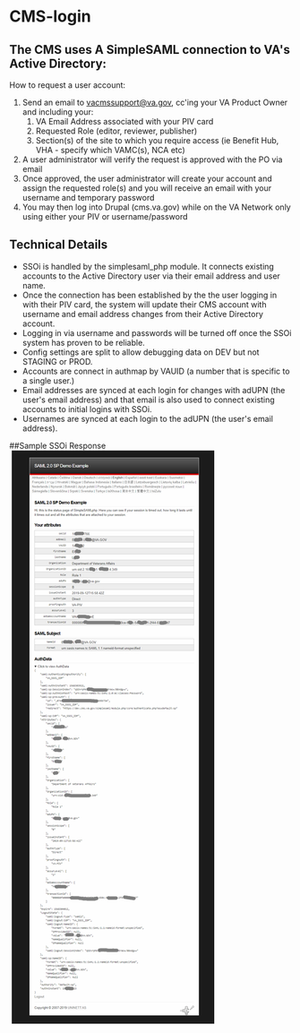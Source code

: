 # CMS-login

## The CMS uses A SimpleSAML connection to VA's Active Directory:

How to request a user account:
1. Send an email to vacmssupport@va.gov, cc'ing your VA Product Owner and including your:
    1. VA Email Address associated with your PIV card
    2. Requested Role (editor, reviewer, publisher)
    3. Section(s) of the site to which you require access (ie Benefit Hub, VHA - specify which VAMC(s), NCA etc)
2. A user administrator will verify the request is approved with the PO via email 
3. Once approved, the user administrator will create your account and assign the requested role(s) and you will receive an email with your username and temporary password
4. You may then log into Drupal (cms.va.gov) while on the VA Network only using either your PIV or username/password

## Technical Details
  * SSOi is handled by the simplesaml_php module.  It connects existing accounts to the Active Directory user via their email address and user name.
  * Once the connection has been established by the the user logging in with their PIV card, the system will update their CMS account with username and email address changes from their Active Directory account.
  * Logging in via username and passwords will be turned off once the SSOi system has proven to be reliable.
  * Config settings are split to allow debugging data on DEV but not STAGING or PROD.
  * Accounts are connect in authmap by VAUID (a number that is specific to a single user.)
  * Email addresses are synced at each login for changes with adUPN (the user's email address) and that email is also used to connect existing accounts to initial logins with SSOi.
  * Usernames are synced at each login to the adUPN (the user's email address).

##Sample SSOi Response
![Sample simplesaml response](images/ssoi-response.png)
